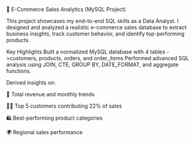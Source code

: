 🛒 E-Commerce Sales Analytics (MySQL Project)

This project showcases my end-to-end SQL skills as a Data Analyst.
I designed and analyzed a realistic e-commerce sales database to extract business insights, track customer behavior, and identify top-performing products.

Key Highlights
Built a normalized MySQL database with 4 tables 
->customers, products, orders, and order_items
Performed advanced SQL analysis using JOIN, CTE, GROUP BY, DATE_FORMAT, and aggregate functions.

Derived insights on:

🧾 Total revenue and monthly trends

👩‍💼 Top 5 customers contributing 22% of sales

🛍️ Best-performing product categories

🌍 Regional sales performance

